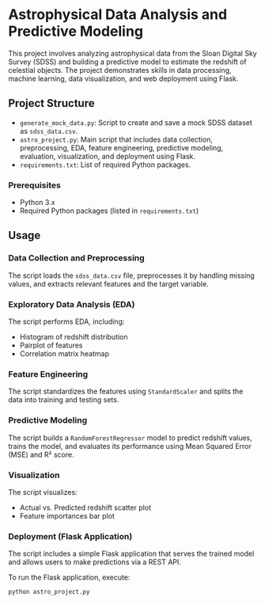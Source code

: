 
# Astrophysical Data Analysis and Predictive Modeling

This project involves analyzing astrophysical data from the Sloan Digital Sky Survey (SDSS) and building a predictive model to estimate the redshift of celestial objects. The project demonstrates skills in data processing, machine learning, data visualization, and web deployment using Flask.

## Project Structure

- `generate_mock_data.py`: Script to create and save a mock SDSS dataset as `sdss_data.csv`.
- `astro_project.py`: Main script that includes data collection, preprocessing, EDA, feature engineering, predictive modeling, evaluation, visualization, and deployment using Flask.
- `requirements.txt`: List of required Python packages.

 

### Prerequisites

- Python 3.x
- Required Python packages (listed in `requirements.txt`)


## Usage

### Data Collection and Preprocessing

The script loads the `sdss_data.csv` file, preprocesses it by handling missing values, and extracts relevant features and the target variable.

### Exploratory Data Analysis (EDA)

The script performs EDA, including:
- Histogram of redshift distribution
- Pairplot of features
- Correlation matrix heatmap

### Feature Engineering

The script standardizes the features using `StandardScaler` and splits the data into training and testing sets.

### Predictive Modeling

The script builds a `RandomForestRegressor` model to predict redshift values, trains the model, and evaluates its performance using Mean Squared Error (MSE) and R² score.

### Visualization

The script visualizes:
- Actual vs. Predicted redshift scatter plot
- Feature importances bar plot

### Deployment (Flask Application)

The script includes a simple Flask application that serves the trained model and allows users to make predictions via a REST API.

To run the Flask application, execute:
```bash
python astro_project.py
